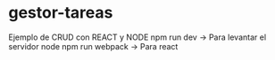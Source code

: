 # gestor-tareas
Ejemplo de CRUD con REACT y NODE
npm run dev -> Para levantar el servidor node
npm run webpack -> Para react